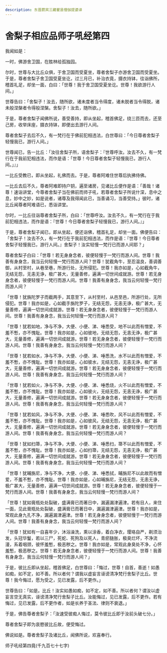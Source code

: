 ```yaml
---
description: 东晋罽宾三藏瞿昙僧伽提婆译
---
```


# 舍梨子相应品师子吼经第四

我闻如是：

一时，佛游舍卫国，在胜林给孤独园。

尔时，世尊与大比丘众俱，于舍卫国而受夏坐，尊者舍梨子亦游舍卫国而受夏坐。于是，尊者舍梨子舍卫国受夏坐讫，过三月已，补治衣竟，摄衣持钵，往诣佛所，稽首礼足，却坐一面，白曰：「世尊！我于舍卫国受夏坐讫。世尊！我欲游行人间。」

世尊告曰：「舍梨子！汝去，随所欲，诸未度者当令得度，诸未脱者当令得脱，诸未般涅槃者令得般涅槃。舍梨子！汝去，随所欲。」

于是，尊者舍梨子闻佛所说，善受善持，即从坐起，稽首佛足，绕三匝而去，还至己房，收举床座，摄衣持钵，即便出去游行人间。

尊者舍梨子去后不久，有一梵行在于佛前犯相违法，白世尊曰：「今日尊者舍梨子轻慢我已，游行人间。」

世尊闻已，告一比丘：「汝往舍梨子所，语舍梨子：『世尊呼汝。汝去不久，有一梵行在于我前犯相违法，而作是语：「世尊！今日尊者舍梨子轻慢我已，游行人间。」』」

一比丘受教已，即从坐起，礼佛而去。于是，尊者阿难住世尊后执拂侍佛。

一比丘去后不久，尊者阿难即持户钥，遍至诸房，见诸比丘便作是语：「善哉！诸尊！速诣讲堂，今尊者舍梨子当在佛前而师子吼，若尊者舍梨子所说什深，息中之息，妙中之妙，如是说者，诸尊及我得闻此已，当善诵习，当善受持。」彼时，诸比丘闻尊者阿难语已，悉诣讲堂。

尔时，一比丘往诣尊者舍梨子所，白曰：「世尊呼汝。汝去不久，有一梵行在于我前犯相违法，而作是语：『世尊！今日尊者舍梨子轻慢我已，游行人间。』」

于是，尊者舍梨子闻已，即从坐起，便还诣佛，稽首礼足，却坐一面。佛便告曰：「舍梨子！汝去不久，有一梵行在于我前犯相违法，而作是语：『世尊！今日尊者舍梨子轻慢我已，游行人间。』舍梨子！汝实轻慢一梵行已而游人间耶？」

尊者舍梨子白曰：「世尊！若无身身念者，彼便轻慢于一梵行而游人间。世尊！我善有身身念，我当云何轻慢一梵行而游人间？世尊！犹截角牛，至忍温良，善调善御，从村至村，从巷至巷，所游行处，无所侵犯。世尊！我亦如是，心如截角牛，无结无怨，无恚无诤，极广甚大，无量善修，遍满一切世间成就游。世尊！若无身身念者，彼便轻慢于一梵行而游人间。世尊！我善有身身念，我当云何轻慢一梵行而游人间？

「世尊！犹旃陀罗子而截两手，其意至下，从村至村，从邑至邑，所游行处，无所侵犯。世尊！我亦如是，心如截手旃陀罗子，无结无怨，无恚无诤，极广甚大，无量善修，遍满一切世间成就游。世尊！若无身身念者，彼便轻慢于一梵行而游人间。世尊！我善有身身念，我当云何轻慢一梵行而游人间？

「世尊！犹若如地，净与不净，大便、小便、涕、唾悉受，地不以此而有憎爱，不羞不慙，亦不愧耻。世尊！我亦如是，心如彼地，无结无怨，无恚无诤，极广甚大，无量善修，遍满一切世间成就游。世尊！若无身身念者，彼便轻慢于一梵行而游人间。世尊！我善有身身念，我当云何轻慢一梵行而游人间？

「世尊！犹若如水，净与不净，大便、小便、涕、唾悉洗，水不以此而有憎爱，不羞不慙，亦不愧耻。世尊！我亦如是，心如彼水，无结无怨，无恚无诤，极广甚大，无量善修，遍满一切世间成就游。世尊！若无身身念者，彼便轻慢于一梵行而游人间。世尊！我善有身身念，我当云何轻慢一梵行而游人间？

「世尊！犹若如火，净与不净，大便、小便、涕、唾悉烧，火不以此而有憎爱，不羞不慙，亦不愧耻。世尊！我亦如是，心如彼火，无结无怨，无恚无诤，极广甚大，无量善修，遍满一切世间成就游。世尊！若无身身念者，彼便轻慢于一梵行而游人间。世尊！我善有身身念，我当云何轻慢一梵行而游人间？

「世尊！犹若如风，净与不净，大便、小便、涕、唾悉吹，风不以此而有憎爱，不羞不慙，亦不愧耻。世尊！我亦如是，心如彼风，无结无怨，无恚无诤，极广甚大，无量善修，遍满一切世间成就游。世尊！若无身身念者，彼便轻慢于一梵行而游人间。世尊！我善有身身念，我当云何轻慢一梵行而游人间？

「世尊！犹如扫箒，净与不净，大便、小便、涕、唾悉扫，箒不以此而有憎爱，不羞不慙，亦不愧耻。世尊！我亦如是，心如扫箒，无结无怨，无恚无诤，极广甚大，无量善修，遍满一切世间成就游。世尊！若无身身念者，彼便轻慢于一梵行而游人间。世尊！我善有身身念，我当云何轻慢一梵行而游人间？

「世尊！犹晡旃尼，净与不净，大便、小便、涕、唾悉拭，晡旃尼不以此故而有憎爱，不羞不慙，亦不愧耻。世尊！我亦如是，心如晡旃尼，无结无怨，无恚无诤，极广甚大，无量善修，遍满一切世间成就游。世尊！若无身身念者，彼便轻慢于一梵行而游人间。世尊！我善有身身念，我当云何轻慢一梵行而游人间？

「世尊！犹如膏瓶处处裂破，盛满膏已而著日中，漏遍漏津遍津。若有目人，来住一面，见此膏瓶处处裂破，盛满膏已而著日中，漏遍漏津遍津。世尊！我亦如是，常观此身九孔不净，漏遍漏津遍津。世尊！若无身身念者，彼便轻慢于一梵行而游人间。世尊！我善有身身念，我当云何轻慢一梵行而游人间？

「世尊！犹如有一自喜年少，沐浴澡洗，熏以涂香，着白净衣，璎珞自严，剃须治发，头冠华鬘，若以三尸，死蛇、死狗及以死人，青瘀膖胀，极臭烂坏，不净流漫，系着咽颈，彼怀羞慙，极恶秽之。世尊！我亦如是，常观此身臭处不净，心怀羞慙，极恶秽之。世尊！若无身身念者，彼便轻慢于一梵行而游人间。世尊！我善有身身念，我当云何轻慢一梵行而游人间？」

于是，彼比丘即从坐起，稽首佛足，白世尊曰：「悔过，世尊！自首，善逝！如愚如痴，如不定，如不善。所以者何？谓我以虚妄言诬谤清净梵行舍梨子比丘。世尊！我今悔过，愿为受之，见已发露，后不更作。」

世尊告曰：「如是。比丘！汝实如愚如痴，如不定，如不善。所以者何？谓汝以虚妄言空无真实，诬谤清净梵行舍梨子比丘。汝能悔过，见已发露，后不更作。若有悔过，见已发露，后不更作者，如是长养于圣法、律则不衰退。」

于是，佛告尊者舍梨子：「汝速受彼痴人悔过，莫令彼比丘即于汝前头破七分。」

尊者舍梨子即为哀愍彼比丘故，便受悔过。

佛说如是。尊者舍梨子及诸比丘，闻佛所说，欢喜奉行。

师子吼经第四竟(千九百七十七字)
